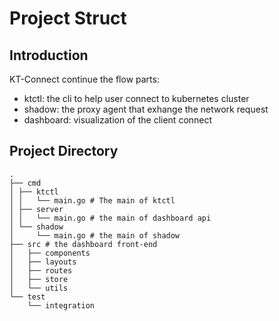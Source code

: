 # Project Struct

## Introduction

KT-Connect continue the flow parts:

* ktctl: the cli to help user connect to kubernetes cluster
* shadow: the proxy agent that exhange the network request
* dashboard: visualization of the client connect

## Project Directory

```
.
├── cmd
│ ├── ktctl
│ │   └── main.go # The main of ktctl
│ ├── server
│ │   └── main.go # the main of dashboard api
│ └── shadow
│     └── main.go # the main of shadow
├── src # the dashboard front-end
│   ├── components
│   ├── layouts
│   ├── routes
│   ├── store
│   └── utils
└── test
    └── integration
```